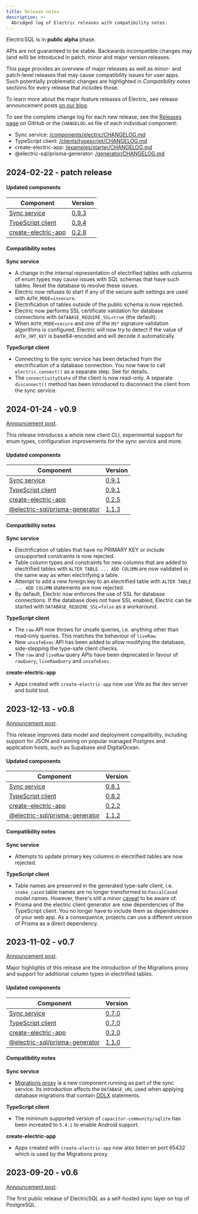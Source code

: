 ```yaml
---
title: Release notes
description: >-
  Abridged log of Electric releases with compatibility notes.
---
```


ElectricSQL is in <strong className="warning-color">public alpha</strong> phase.

APIs are not guaranteed to be stable. Backwards incompatible changes may (and will) be introduced in patch, minor and major version releases.

This page provides an overview of major releases as well as minor- and patch-level releases that may cause compatibility issues for user apps. Such potentially problematic changes are highlighted in *Compatibility notes* sections for every release that includes those.

To learn more about the major feature releases of Electric, see release announcement posts [on our blog](/blog/tags/release).

To see the complete change log for each new release, see the [Releases page](https://github.com/electric-sql/electric/releases) on GitHub or the `CHANGELOG.md` file of each individual component:

- Sync service: [/components/electric/CHANGELOG.md](https://github.com/electric-sql/electric/blob/main/components/electric/CHANGELOG.md)
- TypeScript client: [/clients/typescript/CHANGELOG.md](https://github.com/electric-sql/electric/blob/main/clients/typescript/CHANGELOG.md)
- create-electric-app: [/examples/starter/CHANGELOG.md](https://github.com/electric-sql/electric/blob/main/examples/starter/CHANGELOG.md)
- @electric-sql/prisma-generator: [/generator/CHANGELOG.md](https://github.com/electric-sql/electric/blob/main/generator/CHANGELOG.md)


## 2024-02-22 - patch release

#### Updated components

Component | Version
--------- | -------
[Sync service](https://hub.docker.com/r/electricsql/electric/tags) | [0.9.3](https://github.com/electric-sql/electric/blob/main/components/electric/CHANGELOG.md#093)
[TypeScript client](https://www.npmjs.com/package/electric-sql) | [0.9.4](https://github.com/electric-sql/electric/blob/main/clients/typescript/CHANGELOG.md#094)
[create-electric-app](https://www.npmjs.com/package/create-electric-app) | [0.2.8](https://github.com/electric-sql/electric/blob/main/examples/starter/CHANGELOG.md#028)

#### Compatibility notes

**Sync service**

- A change in the internal representation of electrified tables with columns of enum types may cause issues with SQL schemas that have such tables. Reset the database to resolve these issues.
- Electric now refuses to start if any of the secure auth settings are used with `AUTH_MODE=insecure`.
- Electrification of tables outside of the public schema is now rejected.
- Electric now performs SSL certificate validation for database connections with `DATABASE_REQUIRE_SSL=true` (the default).
- When `AUTH_MODE=secure` and one of the `HS*` signature validation algorithms is configured, Electric will now try to detect if the value of `AUTH_JWT_KEY` is base64-encoded and will decode it automatically.

**TypeScript client**

- Connecting to the sync service has been detached from the electrification of a database connection. You now have to call `electric.connect()` as a separate step. See <DocPageLink path="api/clients/typescript#instantiation" /> for details.
- The `connectivityState` of the client is now read-only. A separate `disconnect()` method has been introduced to disconnect the client from the sync service.

## 2024-01-24 - v0.9

[Announcement post](/blog/2024/01/24/electricsql-v0.9-released).

This release introduces a whole new client CLI, experimental support for enum types, configuration improvements for the sync service and more.

#### Updated components

Component | Version
--------- | -------
[Sync service](https://hub.docker.com/r/electricsql/electric/tags) | [0.9.1](https://github.com/electric-sql/electric/blob/main/components/electric/CHANGELOG.md#091)
[TypeScript client](https://www.npmjs.com/package/electric-sql) | [0.9.1](https://github.com/electric-sql/electric/blob/main/clients/typescript/CHANGELOG.md#091)
[create-electric-app](https://www.npmjs.com/package/create-electric-app) | [0.2.5](https://github.com/electric-sql/electric/blob/main/examples/starter/CHANGELOG.md#025)
[@electric-sql/prisma-generator](https://www.npmjs.com/package/@electric-sql/prisma-generator) | [1.1.3](https://github.com/electric-sql/electric/blob/main/generator/CHANGELOG.md#113)

#### Compatibility notes

**Sync service**

- Electrification of tables that have no PRIMARY KEY or include unsupported constraints is now rejected.
- Table column types and constraints for new columns that are added to electrified tables with `ALTER TABLE ... ADD COLUMN` are now validated in the same way as when electrifying a table.
- Attempt to add a new foreign key to an electrified table with `ALTER TABLE ... ADD COLUMN` statements are now rejected.
- By default, Electric now enforces the use of SSL for database connections. If the database does not have SSL enabled, Electric can be started with `DATABASE_REQUIRE_SSL=false` as a workaround.

**TypeScript client**

- The `raw` API now throws for unsafe queries, i.e. anything other than read-only queries. This matches the behaviour of `liveRaw`.
- New `unsafeExec` API has been added to allow modifying the database, side-stepping the type-safe client checks.
- The `raw` and `liveRaw` query APIs have been deprecated in favour of `rawQuery`, `liveRawQuery` and `unsafeExec`.

**create-electric-app**

- Apps created with `create-electric-app` now use Vite as the dev server and build tool.


## 2023-12-13 - v0.8

[Announcement post](/blog/2023/12/13/electricsql-v0.8-released).

This release improves data model and deployment compatibility, including support for JSON and running on popular managed Postgres and application hosts, such as Supabase and DigitalOcean.

#### Updated components

Component | Version
--------- | -------
[Sync service](https://hub.docker.com/r/electricsql/electric/tags) | [0.8.1](https://github.com/electric-sql/electric/blob/main/components/electric/CHANGELOG.md#081)
[TypeScript client](https://www.npmjs.com/package/electric-sql) | [0.8.2](https://github.com/electric-sql/electric/blob/main/clients/typescript/CHANGELOG.md#082)
[create-electric-app](https://www.npmjs.com/package/create-electric-app) | [0.2.2](https://github.com/electric-sql/electric/blob/main/examples/starter/CHANGELOG.md#022)
[@electric-sql/prisma-generator](https://www.npmjs.com/package/@electric-sql/prisma-generator) | [1.1.2](https://github.com/electric-sql/electric/blob/main/generator/CHANGELOG.md#112)

#### Compatibility notes

**Sync service**

- Attempts to update primary key columns in electrified tables are now rejected.

**TypeScript client**

- Table names are preserved in the generated type-safe client, i.e. `snake_cased` table names are no longer transformed to `PascalCased` model names. However, there's still a minor [caveat](/docs/usage/data-modelling/migrations#table-names) to be aware of.
- Prisma and the electric client generator are now dependencies of the TypeScript client. You no longer have to include them as dependencies of your web app. As a consequence, projects can use a different version of Prisma as a direct dependency.

## 2023-11-02 - v0.7

[Announcement post](/blog/2023/11/02/electricsql-v0.7-released).

Major highlights of this release are the introduction of the Migrations proxy and support for additional column types in electrified tables.

#### Updated components

Component | Version
--------- | -------
[Sync service](https://hub.docker.com/r/electricsql/electric/tags) | [0.7.0](https://github.com/electric-sql/electric/blob/main/components/electric/CHANGELOG.md#070)
[TypeScript client](https://www.npmjs.com/package/electric-sql) | [0.7.0](https://github.com/electric-sql/electric/blob/main/clients/typescript/CHANGELOG.md#070)
[create-electric-app](https://www.npmjs.com/package/create-electric-app) | [0.2.0](https://github.com/electric-sql/electric/blob/main/examples/starter/CHANGELOG.md#020)
[@electric-sql/prisma-generator](https://www.npmjs.com/package/@electric-sql/prisma-generator) | [1.1.0](https://github.com/electric-sql/electric/blob/main/generator/CHANGELOG.md#110)

#### Compatibility notes

**Sync service**

- [Migrations proxy](/docs/usage/data-modelling/migrations#migrations-proxy) ia a new component running as part of the sync service. Its introduction affects the `DATABASE_URL` used when applying database migrations that contain [DDLX](/docs/api/ddlx) statements.

**TypeScript client**

- The minimum supported version of `capacitor-community/sqlite` has been increated to `5.4.1` to enable Android support.

**create-electric-app**

- Apps created with `create-electric-app` now also listen on port 65432 which is used by the Migrations proxy.

## 2023-09-20 - v0.6

[Announcement post](/blog/2023/09/20/introducing-electricsql-v0.6).

The first public release of ElectricSQL as a self-hosted sync layer on top of PostgreSQL.

